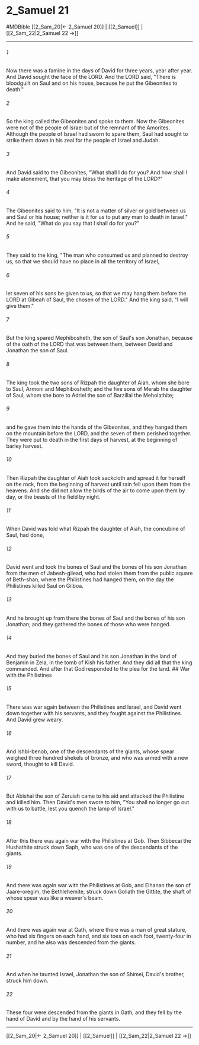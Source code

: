 # 2_Samuel 21
#MDBible
[[2_Sam_20|← 2_Samuel 20]] | [[2_Samuel]] | [[2_Sam_22|2_Samuel 22 →]]

***

###### 1 

Now there was a famine in the days of David for three years, year after year. And David sought the face of the LORD. And the LORD said, "There is bloodguilt on Saul and on his house, because he put the Gibeonites to death." 

###### 2 

So the king called the Gibeonites and spoke to them. Now the Gibeonites were not of the people of Israel but of the remnant of the Amorites. Although the people of Israel had sworn to spare them, Saul had sought to strike them down in his zeal for the people of Israel and Judah. 

###### 3 

And David said to the Gibeonites, "What shall I do for you? And how shall I make atonement, that you may bless the heritage of the LORD?" 

###### 4 

The Gibeonites said to him, "It is not a matter of silver or gold between us and Saul or his house; neither is it for us to put any man to death in Israel." And he said, "What do you say that I shall do for you?" 

###### 5 

They said to the king, "The man who consumed us and planned to destroy us, so that we should have no place in all the territory of Israel, 

###### 6 

let seven of his sons be given to us, so that we may hang them before the LORD at Gibeah of Saul, the chosen of the LORD." And the king said, "I will give them." 

###### 7 

But the king spared Mephibosheth, the son of Saul's son Jonathan, because of the oath of the LORD that was between them, between David and Jonathan the son of Saul. 

###### 8 

The king took the two sons of Rizpah the daughter of Aiah, whom she bore to Saul, Armoni and Mephibosheth; and the five sons of Merab the daughter of Saul, whom she bore to Adriel the son of Barzillai the Meholathite; 

###### 9 

and he gave them into the hands of the Gibeonites, and they hanged them on the mountain before the LORD, and the seven of them perished together. They were put to death in the first days of harvest, at the beginning of barley harvest. 

###### 10 

Then Rizpah the daughter of Aiah took sackcloth and spread it for herself on the rock, from the beginning of harvest until rain fell upon them from the heavens. And she did not allow the birds of the air to come upon them by day, or the beasts of the field by night. 

###### 11 

When David was told what Rizpah the daughter of Aiah, the concubine of Saul, had done, 

###### 12 

David went and took the bones of Saul and the bones of his son Jonathan from the men of Jabesh-gilead, who had stolen them from the public square of Beth-shan, where the Philistines had hanged them, on the day the Philistines killed Saul on Gilboa. 

###### 13 

And he brought up from there the bones of Saul and the bones of his son Jonathan; and they gathered the bones of those who were hanged. 

###### 14 

And they buried the bones of Saul and his son Jonathan in the land of Benjamin in Zela, in the tomb of Kish his father. And they did all that the king commanded. And after that God responded to the plea for the land. ## War with the Philistines 

###### 15 

There was war again between the Philistines and Israel, and David went down together with his servants, and they fought against the Philistines. And David grew weary. 

###### 16 

And Ishbi-benob, one of the descendants of the giants, whose spear weighed three hundred shekels of bronze, and who was armed with a new sword, thought to kill David. 

###### 17 

But Abishai the son of Zeruiah came to his aid and attacked the Philistine and killed him. Then David's men swore to him, "You shall no longer go out with us to battle, lest you quench the lamp of Israel." 

###### 18 

After this there was again war with the Philistines at Gob. Then Sibbecai the Hushathite struck down Saph, who was one of the descendants of the giants. 

###### 19 

And there was again war with the Philistines at Gob, and Elhanan the son of Jaare-oregim, the Bethlehemite, struck down Goliath the Gittite, the shaft of whose spear was like a weaver's beam. 

###### 20 

And there was again war at Gath, where there was a man of great stature, who had six fingers on each hand, and six toes on each foot, twenty-four in number, and he also was descended from the giants. 

###### 21 

And when he taunted Israel, Jonathan the son of Shimei, David's brother, struck him down. 

###### 22 

These four were descended from the giants in Gath, and they fell by the hand of David and by the hand of his servants. 

***

[[2_Sam_20|← 2_Samuel 20]] | [[2_Samuel]] | [[2_Sam_22|2_Samuel 22 →]]

